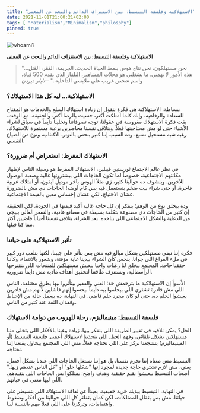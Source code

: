 ```yaml
---
title: "الاستهلاكية وفلسفة التبسيط: بين الاستنزاف الدائم والبحث عن المعنى"
date: 2021-11-01T21:00:21+02:00
tags: [ "Materialism","Minimalism","philosphy"]
pinned: true
---
```

![whoami?](https://external-content.duckduckgo.com/iu/?u=https%3A%2F%2Fimage.tmdb.org%2Ft%2Fp%2Foriginal%2FpCUdYAaarKqY2AAUtV6xXYO8UGY.jpg&f=1&nofb=1&ipt=edf37e10eccf4d5c4850e8327c41ea14fbef86e7c76b8e06cddc202b503d1ef7&ipo=images)

**الاستهلاكية وفلسفة التبسيط: بين الاستنزاف الدائم والبحث عن المعنى**

> "نحن مستهلكون، نحن نتاج هوس بنمط الحياة الحديث. الجريمة، الفقر، القتل... هذه الأمور لا تهمني. ما يشغلني هو مجلات المشاهير، التلفاز الذي يقدم 500 قناة، واسم شخص غريب على ملابسي الداخلية  ." –  *تايلر ديردن*

### الاستهلاكية... ليه كل هذا الاستهلاك؟

ببساطة، الاستهلاكية هي فكرة بتقول إن زيادة استهلاك السلع والخدمات هو المفتاح للسعادة والرفاهية، وإنك كلما امتلكت أكتر، حسيت بالرضا أكتر. والحقيقة، مع الوقت، بقت فكرة الاستهلاك مغروسة في عقولنا، توجه تصرفاتنا وتخلينا دايماً في سباق لشراء الأشياء حتى لو مش محتاجينها فعلاً. وبنلاقي نفسنا محاصرين برغبة مستمرة للاستهلاك، رغبة شبه مستحيل تشبع، وده السبب إننا كتير بنحس بالتوتر، الاكتئاب، ونوع من الضياع النفسي.

### الاستهلاك المفرط: استعراض أم ضرورة؟

في نظر عالم الاجتماع ثورستين فيبلين، الاستهلاك المفرط هو وسيلة الناس لإظهار مكانتهم الاجتماعية، خصوصاً لما تكون الحاجات اللي بيشترونها غالية وصعبة الوصول للآخرين. وبنشوف ده حوالينا كتير، زي مثلاً الهوس بآخر موديل آيفون، أو امتلاك عربية فاخرة، أو حتى شراء بيت ضخم بنستعمل فيه بس كام أوضه! الحاجات دي مش بالضرورة عشان الاحتياج، لكن عشان إحساس معين بالقيمة الاجتماعية.

وده بيخلق نوع من الوهم؛ بنفكر إن كل حاجة غالية أكيد قيمتها في الجودة، لكن الحقيقة إن كتير من الحاجات دي مصنوعة بتكلفة بسيطة في مصانع عادية، والسعر العالي بييجي من الدعاية والشكل الاجتماعي اللي بناخده. بعد الشراء، بنلاقي نفسنا أحياناً فاضيين أكتر مما كنا قبلها.

### تأثير الاستهلاكية على حياتنا

فكرة إننا نبقى مستهلكين بشكل مبالغ فيه مش بس بتأثر على جيبنا، لكنها بتلعب دور كبير في ملء الفراغ اللي جوانا. بنحس كأن الشراء بيدينا غاية مؤقتة، وشعور بالانتماء، وكأننا حققنا حاجة. المجتمع بيخلق لنا رغبات واحنا بنعيش مستهلكين للمنتجات اللي بتقترحها الرأسمالية، ونستنزف طاقتنا لتحقيق أهداف مادية مش دايماً ضرورية.

الأسوأ إن الاستهلاكية ما بترحمش حد؛ الغني والفقير بيتأثروا بيها بطرق مختلفة. الناس اللي مش قادرة تشتري اللي بيحلموا بيه دايماً بيحسوا إنهم فاشلين لأنهم مش قادرين يعيشوا الحلم ده، حتى لو كان مجرد حلم فاضي. في النهاية، ده بيعمل حالة من الإحباط وفقدان الثقة عند كتير من الناس.

### فلسفة التبسيط: مينيماليزم، رحلة للهروب من دوامة الاستهلاك

الحل؟ يمكن نلاقيه في تغيير الطريقة اللي بنفكر بيها. زيادة وعينا بالأفكار اللي بتخلي مننا مستهلكين بشكل تلقائي، وفهم الحيل اللي بتجذبنا لاستهلاك أعمى. فلسفة التبسيط (أو المينيماليزم) بتشجعنا نركز على اللي نحتاجه فعلاً، مش اللي المجتمع بيحاول يقنعنا إننا نحتاجه.

التبسيط مش معناه إننا نحرم نفسنا، بل هو إننا نستغل الحاجات اللي عندنا بشكل أفضل. يعني، مش لازم نشتري حاجة جديدة لمجرد إنها "شكلها حلو" أو "كل الناس عندهم زيها." أصحاب التبسيط بيعيشوا بقيم حقيقية وهدف واضح: يمتلكوا بس الحاجات اللي بتفيدهم، اللي ليها معنى في حياتهم.

في النهاية، التبسيط بيديك حرية حقيقية، بعيداً عن ثقافة الاستهلاك اللي بتسيطر على حياتنا. مش بس بتقلل الممتلكات، لكن كمان بتفلتر كل اللي حوالينا من أفكار وضغوط واهتمامات، وتركزنا على اللي فعلاً مهم بالنسبة لينا.